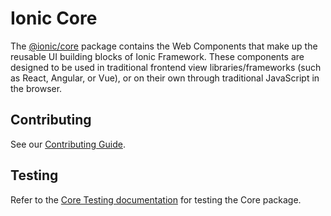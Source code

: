 # Ionic Core

The [@ionic/core](https://www.npmjs.com/package/@ionic/core) package contains the Web Components that make up the reusable UI building blocks of Ionic Framework. These components are designed to be used in traditional frontend view libraries/frameworks (such as React, Angular, or Vue), or on their own through traditional JavaScript in the browser.

## Contributing

See our [Contributing Guide](/docs/CONTRIBUTING.md).

## Testing

Refer to the [Core Testing documentation](./testing/README.md) for testing the Core package.
